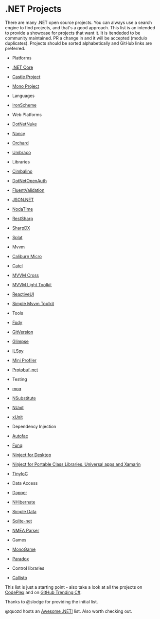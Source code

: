 # .NET Projects

There are many .NET open source projects. You can always use a search engine to find projects, and that's a good approach. This list is an intended to provide a showcase for projects that want it. It is itendeded to be community maintained. PR a change in and it will be accepted (modulo duplicates). Projects should be sorted alphabetically and GitHub links are preferred.

* Platforms
 * [.NET Core](https://github.com/dotnet/core)
 * [Castle Project](https://github.com/castleproject)
 * [Mono Project](https://github.com/mono/)
 
* Languages
 * [IronScheme](http://ironscheme.codeplex.com)

* Web Platforms
 * [DotNetNuke](https://dotnetnuke.codeplex.com/)
 * [Nancy](http://nancyfx.org)
 * [Orchard](http://www.orchardproject.net/)
 * [Umbraco](http://umbraco.com/)

* Libraries
 * [Cimbalino](http://cimbalino.org/)
 * [DotNetOpenAuth](https://github.com/DotNetOpenAuth)
 * [FluentValidation](https://github.com/JeremySkinner/FluentValidation)
 * [JSON.NET](http://json.net/)
 * [NodaTime](http://nodatime.org/)
 * [RestSharp](http://restsharp.org/)
 * [SharpDX](https://github.com/sharpdx/SharpDX)
 * [Splat](https://github.com/paulcbetts/splat)

* Mvvm
 * [Caliburn Micro](http://caliburnmicro.com/)
 * [Catel](http://catelproject.com/)
 * [MVVM Cross](https://github.com/MvvmCross/MvvmCross)
 * [MVVM Light Toolkit](http://www.mvvmlight.net)
 * [ReactiveUI](https://github.com/reactiveui/ReactiveUI)
 * [Simple Mvvm Toolkit](http://simplemvvmtoolkit.codeplex.com/)

* Tools
 * [Fody](https://github.com/Fody/Fody)
 * [GitVersion](https://github.com/ParticularLabs/GitVersion)
 * [Glimpse](http://getglimpse.com)
 * [ILSpy](http://ilspy.net/)
 * [Mini Profiler](http://miniprofiler.com/)
 * [Protobuf-net](https://code.google.com/p/protobuf-net/)

* Testing
 * [moq](https://github.com/Moq/moq4)
 * [NSubstitute](http://nsubstitute.github.io/)
 * [NUnit](https://github.com/nunit/nunit)
 * [xUnit](https://github.com/xunit/xunit)

* Dependency Injection
 * [Autofac](http://autofac.org/)
 * [Funq](https://funq.codeplex.com/)
 * [Ninject for Desktop](http://www.ninject.org/)
 * [Ninject for Portable Class Libraries, Universal apps and Xamarin](https://github.com/onovotny/ninject)
 * [TinyIoC](https://github.com/grumpydev/TinyIoC)

* Data Access
 * [Dapper](https://github.com/StackExchange/dapper-dot-net)
 * [NHibernate](https://github.com/nhibernate)
 * [Simple Data](https://github.com/markrendle/Simple.Data)
 * [Sqlite-net](https://github.com/praeclarum/sqlite-net)
 * [NMEA Parser](https://github.com/dotMorten/NmeaParser)

* Games
 * [MonoGame](http://monogame.net)
 * [Paradox](https://github.com/SiliconStudio/paradox)

* Control libraries
* [Callisto](https://github.com/timheuer/callisto)
 
This list is just a starting point - also take a look at all the projects on [CodePlex](http://www.codeplex.com/) and on [GitHub Trending C#](https://github.com/trending?l=csharp).

Thanks to @slodge for providing the initial list.

@quozd hosts an [Awesome .NET!](https://github.com/quozd/awesome-dotnet) list. Also worth checking out.
